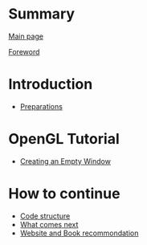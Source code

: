# Summary

[Main page](./main.md)

[Foreword](./foreword.md)

# Introduction

- [Preparations](./setup.md)

# OpenGL Tutorial

- [Creating an Empty Window](./chapter_1.md)
<!-- [Initialising OpenGL](./chapter_2.md)
- [Drawing a Simple Triangle](./chapter_3.md)-->

# How to continue

- [Code structure](./code.md)
- [What comes next](./next.md)
- [Website and Book recommondation](./books.md)

<!--# Helpful Math

- [Transformations](./transformations.md)
- [Rotations & Quaternions](./quaternions.md)-->
